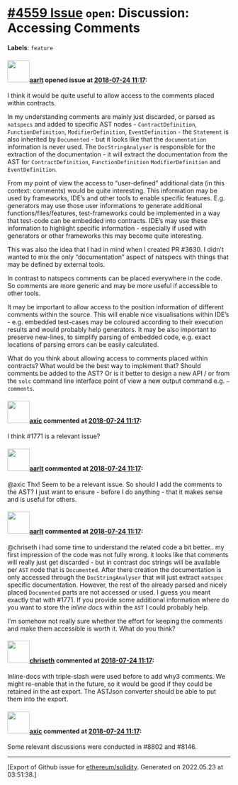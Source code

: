 # [\#4559 Issue](https://github.com/ethereum/solidity/issues/4559) `open`: Discussion: Accessing Comments
**Labels**: `feature`


#### <img src="https://avatars.githubusercontent.com/u/5008794?u=2b1535698cd924c4fbc8a5c005f1c0e01e7de991&v=4" width="50">[aarlt](https://github.com/aarlt) opened issue at [2018-07-24 11:17](https://github.com/ethereum/solidity/issues/4559):

I think it would be quite useful to allow access to the comments placed within contracts.

In my understanding comments are mainly just discarded, or parsed as `natspecs` and added to specific AST nodes - `ContractDefinition`, `FunctionDefinition`, `ModifierDefinition`, `EventDefinition` -  the `Statement` is also inherited by `Documented` - but it looks like that the `documentation` information is never used. The `DocStringAnalyser` is responsible for the extraction of the documentation - it will extract the documentation from the AST for `ContractDefinition`, `FunctionDefinition` `ModifierDefinition` and `EventDefinition`.

From my point of view the access to “user-defined” additional data (in this context: comments) would be quite interesting. This information may be used by frameworks, IDE’s and other tools to enable specific features. E.g. generators may use those user informations to generate additional functions/files/features, test-frameworks could be implemented in a way that test-code can be embedded into contracts. IDE’s may use these information to highlight specific information - especially if used with generators or other frameworks this may become quite interesting.

This was also the idea that I had in mind when I created PR #3630. I didn’t wanted to mix the only “documentation” aspect of natspecs with things that may be defined by external tools. 

In contrast to natspecs comments can be placed everywhere in the code. So comments are more generic and may be more useful if accessible to other tools.

It may be important to allow access to the position information of different comments within the source. This will enable nice visualisations within IDE’s - e.g. embedded test-cases may be coloured according to their execution results and would probably help generators. It may be also important to preserve new-lines, to simplify parsing of embedded code, e.g. exact locations of parsing errors can be easily calculated.

What do you think about allowing access to comments placed within contracts? What would be the best way to implement that? Should comments be added to the AST? Or is it better to design a new API / or from the `solc` command line interface point of view a new output command e.g. `—comments`.


#### <img src="https://avatars.githubusercontent.com/u/20340?v=4" width="50">[axic](https://github.com/axic) commented at [2018-07-24 11:17](https://github.com/ethereum/solidity/issues/4559#issuecomment-408606146):

I think #1771 is a relevant issue?

#### <img src="https://avatars.githubusercontent.com/u/5008794?u=2b1535698cd924c4fbc8a5c005f1c0e01e7de991&v=4" width="50">[aarlt](https://github.com/aarlt) commented at [2018-07-24 11:17](https://github.com/ethereum/solidity/issues/4559#issuecomment-408710684):

@axic Thx! Seem to be a relevant issue. So should I add the comments to the AST? I just want to ensure - before I do anything - that it makes sense and is useful for others.

#### <img src="https://avatars.githubusercontent.com/u/5008794?u=2b1535698cd924c4fbc8a5c005f1c0e01e7de991&v=4" width="50">[aarlt](https://github.com/aarlt) commented at [2018-07-24 11:17](https://github.com/ethereum/solidity/issues/4559#issuecomment-410106882):

@chriseth i had some time to understand the related code a bit better.. my first impression of the code was not fully wrong. it looks like that comments will really just get discarded - but in contrast doc strings will be available per `AST` node that is `Documented`. After there creation the documentation is only accessed through the `DocStringAnalyser` that will just extract `natspec` specific documentation. However, the rest of the already parsed and nicely placed `Documented` parts are not accessed or used. I guess you meant exactly that with #1771. If you provide some additional information where do you want to store the _inline docs_ within the `AST` I could probably help.

I'm somehow not really sure whether the effort for keeping the comments and make them accessible is worth it. What do you think?

#### <img src="https://avatars.githubusercontent.com/u/9073706?v=4" width="50">[chriseth](https://github.com/chriseth) commented at [2018-07-24 11:17](https://github.com/ethereum/solidity/issues/4559#issuecomment-410749113):

Inline-docs with triple-slash were used before to add why3 comments. We might re-enable that in the future, so it would be good if they could be retained in the ast export. The ASTJson converter should be able to put them into the export.

#### <img src="https://avatars.githubusercontent.com/u/20340?v=4" width="50">[axic](https://github.com/axic) commented at [2018-07-24 11:17](https://github.com/ethereum/solidity/issues/4559#issuecomment-719767698):

Some relevant discussions were conducted in #8802 and #8146.


-------------------------------------------------------------------------------



[Export of Github issue for [ethereum/solidity](https://github.com/ethereum/solidity). Generated on 2022.05.23 at 03:51:38.]
